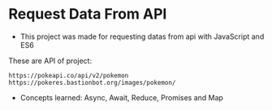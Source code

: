 # Request Data From API

- This project was made for requesting datas from api with JavaScript and ES6

These are API of project: 

	https://pokeapi.co/api/v2/pokemon
	https://pokeres.bastionbot.org/images/pokemon/

- Concepts learned:
	Async, Await, Reduce, Promises and Map
